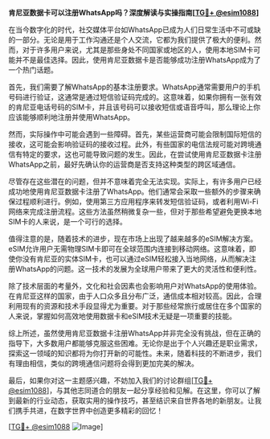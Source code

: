 **肯尼亚数据卡可以注册WhatsApp吗？深度解读与实操指南[[TG💪+ @esim1088](https://t.me/s/esim1088)]**

在当今数字化的时代，社交媒体平台如WhatsApp已成为人们日常生活中不可或缺的一部分。无论是用于工作沟通还是个人交流，它都为我们提供了极大的便利。然而，对于许多用户来说，尤其是那些身处不同国家或地区的人，使用本地SIM卡可能并不是最佳选择。因此，使用肯尼亚数据卡是否能够成功注册WhatsApp成为了一个热门话题。

首先，我们需要了解WhatsApp的基本注册要求。WhatsApp通常需要用户的手机号码进行验证，这通常是通过短信验证码完成的。这意味着，如果你拥有一张有效的肯尼亚电话号码的SIM卡，并且该号码可以接收短信或语音呼叫，那么理论上你应该能够顺利地注册并使用WhatsApp。

然而，实际操作中可能会遇到一些障碍。首先，某些运营商可能会限制国际短信的接收，这可能会影响验证码的接收过程。此外，有些国家的电信法规可能对跨境通信有特定的要求，这也可能导致问题的发生。因此，在尝试使用肯尼亚数据卡注册WhatsApp之前，最好先确认你的运营商是否支持这种类型的跨区域通信。

尽管存在这些潜在的问题，但并不意味着完全无法实现。实际上，有许多用户已经成功地使用肯尼亚数据卡注册了WhatsApp。他们通常会采取一些额外的步骤来确保过程顺利进行。例如，使用第三方应用程序来转发短信验证码，或者利用Wi-Fi网络来完成注册流程。这些方法虽然稍微复杂一些，但对于那些希望避免更换本地SIM卡的人来说，是一个可行的选择。

值得注意的是，随着技术的进步，现在市场上出现了越来越多的eSIM解决方案。eSIM允许用户无需物理SIM卡即可在全球范围内连接到移动网络。这意味着，即使你没有肯尼亚的实体SIM卡，也可以通过eSIM轻松接入当地网络，从而解决注册WhatsApp的问题。这一技术的发展为全球用户带来了更大的灵活性和便利性。

除了技术层面的考量外，文化和社会因素也会影响用户对WhatsApp的使用体验。在肯尼亚这样的国家，由于人口众多且分布广泛，通信成本相对较高。因此，合理利用现有的资源和技术手段显得尤为重要。对于那些经常旅行或居住在多个国家的人来说，掌握如何高效地使用数据卡和eSIM技术无疑是一项重要的技能。

综上所述，虽然使用肯尼亚数据卡注册WhatsApp并非完全没有挑战，但在正确的指导下，大多数用户都能够克服这些困难。无论你是出于个人兴趣还是职业需求，探索这一领域的知识都将为你打开新的可能性。未来，随着科技的不断进步，我们有理由相信，类似的跨境通信问题将会得到更加完美的解决。

最后，如果你对这一主题感兴趣，不妨加入我们的讨论群组[[TG💪+ @esim1088](https://t.me/s/esim1088)]，与其他志同道合的朋友一起分享经验和见解。在这里，你可以了解到最新的行业动态，获取实用的操作技巧，甚至结识来自世界各地的新朋友。让我们携手共进，在数字世界中创造更多精彩的回忆！

[[TG💪+ @esim1088](https://t.me/s/esim1088) ![Image](https://i.postimg.cc/4NQfJmqS/Snipaste-2025-05-13-00-14-12.png)]